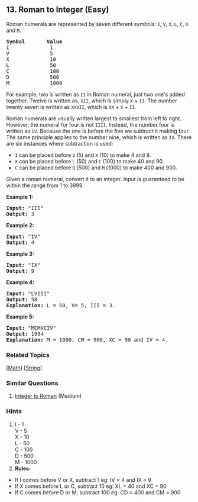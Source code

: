 <!--|This file generated by command(leetcode description); DO NOT EDIT.    |-->
<!--+----------------------------------------------------------------------+-->
<!--|@author    Openset <openset.wang@gmail.com>                           |-->
<!--|@link      https://github.com/openset                                 |-->
<!--|@home      https://github.com/openset/leetcode                        |-->
<!--+----------------------------------------------------------------------+-->

## 13. Roman to Integer (Easy)

<p>Roman numerals are represented by seven different symbols:&nbsp;<code>I</code>, <code>V</code>, <code>X</code>, <code>L</code>, <code>C</code>, <code>D</code> and <code>M</code>.</p>

<pre>
<strong>Symbol</strong>       <strong>Value</strong>
I             1
V             5
X             10
L             50
C             100
D             500
M             1000</pre>

<p>For example,&nbsp;two is written as <code>II</code>&nbsp;in Roman numeral, just two one&#39;s added together. Twelve is written as, <code>XII</code>, which is simply <code>X</code> + <code>II</code>. The number twenty seven is written as <code>XXVII</code>, which is <code>XX</code> + <code>V</code> + <code>II</code>.</p>

<p>Roman numerals are usually written largest to smallest from left to right. However, the numeral for four is not <code>IIII</code>. Instead, the number four is written as <code>IV</code>. Because the one is before the five we subtract it making four. The same principle applies to the number nine, which is written as <code>IX</code>. There are six instances where subtraction is used:</p>

<ul>
	<li><code>I</code> can be placed before <code>V</code> (5) and <code>X</code> (10) to make 4 and 9.&nbsp;</li>
	<li><code>X</code> can be placed before <code>L</code> (50) and <code>C</code> (100) to make 40 and 90.&nbsp;</li>
	<li><code>C</code> can be placed before <code>D</code> (500) and <code>M</code> (1000) to make 400 and 900.</li>
</ul>

<p>Given a roman numeral, convert it to an integer. Input is guaranteed to be within the range from 1 to 3999.</p>

<p><strong>Example 1:</strong></p>

<pre>
<strong>Input:</strong>&nbsp;&quot;III&quot;
<strong>Output:</strong> 3</pre>

<p><strong>Example 2:</strong></p>

<pre>
<strong>Input:</strong>&nbsp;&quot;IV&quot;
<strong>Output:</strong> 4</pre>

<p><strong>Example 3:</strong></p>

<pre>
<strong>Input:</strong>&nbsp;&quot;IX&quot;
<strong>Output:</strong> 9</pre>

<p><strong>Example 4:</strong></p>

<pre>
<strong>Input:</strong>&nbsp;&quot;LVIII&quot;
<strong>Output:</strong> 58
<strong>Explanation:</strong> L = 50, V= 5, III = 3.
</pre>

<p><strong>Example 5:</strong></p>

<pre>
<strong>Input:</strong>&nbsp;&quot;MCMXCIV&quot;
<strong>Output:</strong> 1994
<strong>Explanation:</strong> M = 1000, CM = 900, XC = 90 and IV = 4.</pre>


### Related Topics
[[Math](https://github.com/openset/leetcode/tree/master/tag/math/README.md)]
[[String](https://github.com/openset/leetcode/tree/master/tag/string/README.md)]

### Similar Questions
  1. [Integer to Roman](https://github.com/openset/leetcode/tree/master/problems/integer-to-roman) (Medium)

### Hints
  1. I - 1</br>
V - 5</br>
X - 10</br>
L - 50</br>
C - 100</br>
D - 500</br>
M - 1000</br>
  1. <b>Rules:</b></br>
* If I comes before V or X, subtract 1 eg: IV = 4 and IX = 9</br>
* If X comes before L or C, subtract 10 eg: XL = 40 and XC = 90</br>
* If C comes before D or M, subtract 100 eg: CD = 400 and CM = 900</br>
